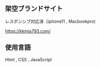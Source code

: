 ## 架空ブランドサイト
レスポンシブ対応済（iphone11 , Macbookpro)

https://kkmia793.com/


## 使用言語
Html , CSS , JavaScript

